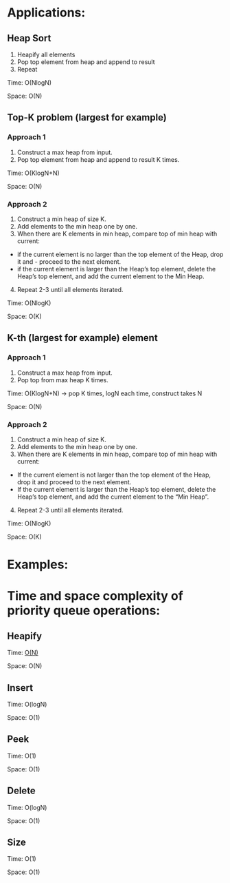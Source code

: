 # Applications:

## Heap Sort
1. Heapify all elements
2. Pop top element from heap and append to result
3. Repeat

Time: O(NlogN)

Space: O(N)

## Top-K problem (largest for example)
### Approach 1
1. Construct a max heap from input.
2. Pop top element from heap and append to result K times.

Time: O(KlogN+N)

Space: O(N)

### Approach 2
1. Construct a min heap of size K.
2. Add elements to the min heap one by one.
3. When there are K elements in min heap, compare top of min heap with current:
- if the current element is no larger than the top element of the Heap, drop it and - proceed to the next element.
- if the current element is larger than the Heap’s top element, delete the Heap’s top element, and add the current element to the Min Heap.
4. Repeat 2-3 until all elements iterated.

Time: O(NlogK)

Space: O(K)

## K-th (largest for example) element
### Approach 1
1. Construct a max heap from input.
2. Pop top from max heap K times.

Time: O(KlogN+N) -> pop K times, logN each time, construct takes N

Space: O(N)

### Approach 2
1. Construct a min heap of size K.
2. Add elements to the min heap one by one.
3. When there are K elements in min heap, compare top of min heap with current:
- If the current element is not larger than the top element of the Heap, drop it and proceed to the next element.
- If the current element is larger than the Heap’s top element, delete the Heap’s top element, and add the current element to the “Min Heap”.
4. Repeat 2-3 until all elements iterated.

Time: O(NlogK)

Space: O(K)

# Examples:


# Time and space complexity of priority queue operations:

## Heapify
Time: [O(N)](https://www.geeksforgeeks.org/time-complexity-of-building-a-heap/)

Space: O(N)

## Insert
Time: O(logN)

Space: O(1)

## Peek
Time: O(1)

Space: O(1)

## Delete
Time: O(logN)

Space: O(1)

## Size
Time: O(1)

Space: O(1)
